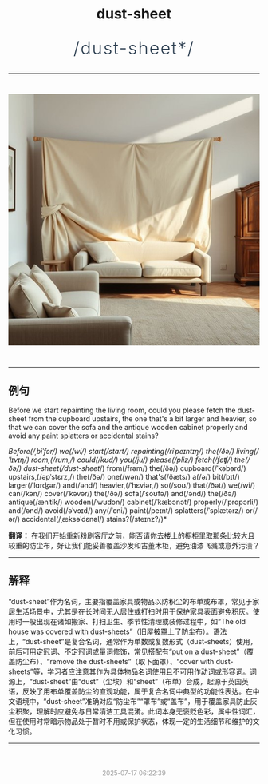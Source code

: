 <div align="center">

# dust-sheet

<div style="margin: 30px 0;">
<h1 style="font-size: 2.5em; font-weight: 300; letter-spacing: 2px; margin: 0; color: #2c3e50;">
/dust-sheet*/
</h1>
</div>

</div>

---

<div align="center" style="margin: 40px 0;">

![dust-sheet](images/dust-sheet.png)

</div>

---

## 例句

Before we start repainting the living room, could you please fetch the dust-sheet from the cupboard upstairs, the one that's a bit larger and heavier, so that we can cover the sofa and the antique wooden cabinet properly and avoid any paint splatters or accidental stains?

*Before(/ˌbiˈfɔr/) we(/wi/) start(/stɑrt/) repainting(/riˈpeɪntɪŋ/) the(/ðə/) living(/ˈlɪvɪŋ/) room,(/rum,/) could(/kʊd/) you(/ju/) please(/pliz/) fetch(/fɛʧ/) the(/ðə/) dust-sheet(/dust-sheet*/) from(/frəm/) the(/ðə/) cupboard(/ˈkəbərd/) upstairs,(/əpˈstɛrz,/) the(/ðə/) one(/wən/) that's(/ðæts/) a(/ə/) bit(/bɪt/) larger(/ˈlɑrʤər/) and(/ənd/) heavier,(/ˈhɛviər,/) so(/soʊ/) that(/ðət/) we(/wi/) can(/kən/) cover(/ˈkəvər/) the(/ðə/) sofa(/ˈsoʊfə/) and(/ənd/) the(/ðə/) antique(/ænˈtik/) wooden(/ˈwʊdən/) cabinet(/ˈkæbənət/) properly(/ˈprɑpərli/) and(/ənd/) avoid(/əˈvɔɪd/) any(/ˈɛni/) paint(/peɪnt/) splatters(/ˈsplætərz/) or(/ər/) accidental(/ˌæksəˈdɛnəl/) stains?(/steɪnz?/)*

**翻译：** 在我们开始重新粉刷客厅之前，能否请你去楼上的橱柜里取那条比较大且较重的防尘布，好让我们能妥善覆盖沙发和古董木柜，避免油漆飞溅或意外污渍？

---

## 解释

“dust-sheet”作为名词，主要指覆盖家具或物品以防积尘的布单或布罩，常见于家居生活场景中，尤其是在长时间无人居住或打扫时用于保护家具表面避免积灰。使用时一般出现在诸如搬家、打扫卫生、季节性清理或装修过程中，如“The old house was covered with dust-sheets”（旧屋被罩上了防尘布）。语法上，“dust-sheet”是复合名词，通常作为单数或复数形式（dust-sheets）使用，前后可用定冠词、不定冠词或量词修饰，常见搭配有“put on a dust-sheet”（覆盖防尘布）、“remove the dust-sheets”（取下面罩）、“cover with dust-sheets”等，学习者应注意其作为具体物品名词使用且不可用作动词或形容词。词源上，“dust-sheet”由“dust”（尘埃）和“sheet”（布单）合成，起源于英国英语，反映了用布单覆盖防尘的直观功能，属于复合名词中典型的功能性表达。在中文语境中，“dust-sheet”准确对应“防尘布”“罩布”或“盖布”，用于覆盖家具防止灰尘积聚，理解时应避免与日常清洁工具混淆。此词本身无褒贬色彩，属中性词汇，但在使用时常暗示物品处于暂时不用或保护状态，体现一定的生活细节和维护的文化习惯。


---

<div align="center" style="margin-top: 50px;">
<small style="color: #999; font-size: 0.9em;">2025-07-17 06:22:39</small>
</div>
